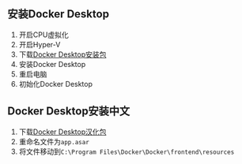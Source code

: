 ## 安装Docker Desktop

1. 开启CPU虚拟化
2. 开启Hyper-V
3. 下载[Docker Desktop安装包](https://docs.docker.com/desktop/install/windows-install/.md)
4. 安装Docker Desktop
5. 重启电脑
6. 初始化Docker Desktop

## Docker Desktop安装中文
1. 下载[Docker Desktop汉化包](https://github.com/asxez/DockerDesktop-CN?tab=readme-ov-file.md)
2. 重命名文件为`app.asar`
3. 将文件移动到`C:\Program Files\Docker\Docker\frontend\resources`
